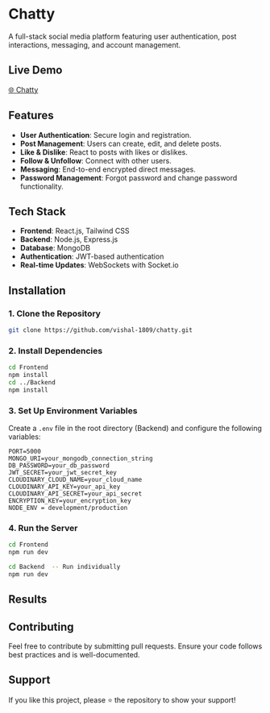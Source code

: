 # Chatty

A full-stack social media platform featuring user authentication, post interactions, messaging, and account management.


## Live Demo 
[🌐 Chatty](https://chatty-ukv3.onrender.com/)

## Features
- **User Authentication**: Secure login and registration.
- **Post Management**: Users can create, edit, and delete posts.
- **Like & Dislike**: React to posts with likes or dislikes.
- **Follow & Unfollow**: Connect with other users.
- **Messaging**: End-to-end encrypted direct messages.
- **Password Management**: Forgot password and change password functionality.

## Tech Stack
- **Frontend**: React.js, Tailwind CSS
- **Backend**: Node.js, Express.js
- **Database**: MongoDB
- **Authentication**: JWT-based authentication
- **Real-time Updates**: WebSockets with Socket.io

## Installation
### 1. Clone the Repository
```sh
git clone https://github.com/vishal-1809/chatty.git
```

### 2. Install Dependencies
```sh
cd Frontend
npm install
cd ../Backend
npm install
```

### 3. Set Up Environment Variables
Create a `.env` file in the root directory (Backend) and configure the following variables:
```env
PORT=5000
MONGO_URI=your_mongodb_connection_string
DB_PASSWORD=your_db_password
JWT_SECRET=your_jwt_secret_key
CLOUDINARY_CLOUD_NAME=your_cloud_name
CLOUDINARY_API_KEY=your_api_key
CLOUDINARY_API_SECRET=your_api_secret
ENCRYPTION_KEY=your_encryption_key
NODE_ENV = development/production
```

### 4. Run the Server
```sh
cd Frontend
npm run dev

cd Backend  -- Run individually
npm run dev
```

## Results

## Contributing
Feel free to contribute by submitting pull requests. Ensure your code follows best practices and is well-documented.

## Support
If you like this project, please ⭐️ the repository to show your support!

